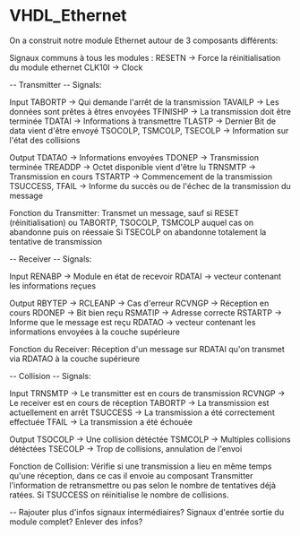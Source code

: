 # VHDL_Ethernet


On a construit notre module Ethernet autour de 3 composants différents:

Signaux communs à tous les modules : 
      RESETN -> Force la réinitialisation du module ethernet
      CLK10I -> Clock

 -- Transmitter --
Signals:

Input 
      TABORTP -> Qui demande l'arrêt de la transmission
      TAVAILP -> Les données sont prêtes à êtres envoyées
      TFINISHP -> La transmission doit être terminée
      TDATAI -> Informations à transmettre
      TLASTP -> Dernier Bit de data vient d'être envoyé
      TSOCOLP, TSMCOLP, TSECOLP -> Information sur l'état des collisions
      
Output 
      TDATAO -> Informations envoyées
      TDONEP -> Transmission terminée
      TREADDP -> Octet disponible vient d'être lu
      TRNSMTP -> Transmission en cours
      TSTARTP -> Commencement de la transmission
      TSUCCESS, TFAIL -> Informe du succès ou de l'échec de la transmission du message
      
Fonction du Transmitter:
Transmet un message, sauf si RESET (réinitialisation) ou TABORTP, TSOCOLP, TSMCOLP auquel cas on abandonne puis on réessaie
Si TSECOLP on abandonne totalement la tentative de transmission
      
 -- Receiver --
Signals:
 
Input 
      RENABP -> Module en état de recevoir
      RDATAI -> vecteur contenant les informations reçues
      
Output
      RBYTEP -> 
      RCLEANP -> Cas d'erreur
      RCVNGP -> Réception en cours
      RDONEP -> Bit bien reçu
      RSMATIP -> Adresse correcte
      RSTARTP -> Informe que le message est reçu
      RDATAO -> vecteur contenant les informations envoyées à la couche supérieure
      
Fonction du Receiver:
Réception d'un message sur RDATAI qu'on transmet via RDATAO à la couche supérieure
 
 -- Collision --
Signals:
 
Input
      TRNSMTP -> Le transmitter est en cours de transmission
      RCVNGP -> Le receiver est en cours de réception
      TABORTP -> La transmission est actuellement en arrêt
      TSUCCESS -> La transmission a été correctement effectuée
      TFAIL -> La transmission a été échouée
      
Output
      TSOCOLP -> Une collision détéctée
      TSMCOLP -> Multiples collisions détéctées
      TSECOLP -> Trop de collisions, annulation de l'envoi
      
Fonction de Collision:
Vérifie si une transmission a lieu en même temps qu'une réception, dans ce cas il envoie au composant Transmitter l'information de retransmettre ou pas
selon le nombre de tentatives déjà ratées. Si TSUCCESS on réinitialise le nombre de collisions.
 
 
-- Rajouter plus d'infos signaux intermédiaires? Signaux d'entrée sortie du module complet? Enlever des infos?
 
 
